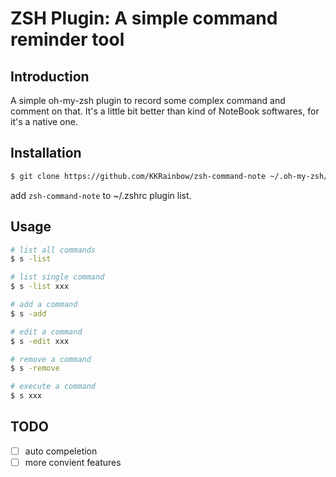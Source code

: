 # ZSH Plugin: A simple command reminder tool

## Introduction

A simple oh-my-zsh plugin to record some complex command and comment on that. It's a little bit better than kind of 
NoteBook softwares, for it's a native one.


## Installation

```bash
$ git clone https://github.com/KKRainbow/zsh-command-note ~/.oh-my-zsh/custom/plugins/zsh-command-note
```

add `` zsh-command-note `` to ~/.zshrc plugin list.


## Usage

```bash
# list all commands
$ s -list

# list single command
$ s -list xxx

# add a command
$ s -add

# edit a command
$ s -edit xxx

# remove a command
$ s -remove

# execute a command
$ s xxx
```

## TODO

- [ ] auto compeletion
- [ ] more convient features

